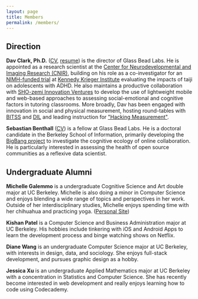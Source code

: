 ```yaml
---
layout: page
title: Members
permalink: /members/
---
```


## Direction

**Dav Clark, Ph.D.**
([CV](https://github.com/davclark/dav-cv/raw/master/complete-current-CV.pdf),
[resume](https://github.com/davclark/dav-cv/raw/master/DavClark-Focused-Resume.pdf))
is the director of Glass Bead Labs. He is appointed as a research scientist at
the [Center for Neurodevelopmental and Imaging Research
(CNIR)](http://cnir.kennedykrieger.org), building on his role as a
co-investigator for an
[NIMH-funded trial](http://clinicaltrials.gov/show/NCT02234557) at
[Kennedy Krieger
Institute](http://www.kennedykrieger.org/research-training/movement-based-mindfulness-training-children-adhd-feasibility-study)
evaluating the impacts of taiji on adolescents with ADHD. He also maintains a
productive collaboration with [SHO-zemi Innovation
Ventures](http://www.sziv.org/lab.html) to develop the use of lightweight
mobile and web-based approaches to assessing social-emotional and cognitive
factors in tutoring classrooms. More broadly, Dav has been engaged with
innovation in social and physical measurement, hosting round-tables with
[BITSS](https://youtu.be/nfmR7HS5qCs?t=30s) and
[DIL](http://dil.berkeley.edu/data-analytics-toolkits/mobile-data-collection-webinar-series/) and leading instruction for
["Hacking Measurement"](http://hackingmeasurement.berkeley.edu/).

**Sebastian Benthall**
([CV](https://github.com/sbenthall/sb-cv/raw/master/sebastian-benthall-complete-CV-2015-03-26.pdf))
is a fellow at Glass Bead Labs. He is a doctoral candidate in the Berkeley
School of Information, primarily developing the
[BigBang project](https://github.com/sbenthall/BigBang) to investigate the
cognitive ecology of online collaboration. He is particularly interested in
assessing the health of open source communities as a reflexive data scientist.

## Undergraduate Alumni

**Michelle Galemmo** is a undergraduate Cognitive Science and Art double major
at UC Berkeley. Michelle is also doing a minor in Computer Science and enjoys
blending a wide range of topics and perspectives in her work. Outside of her
interdisciplinary studies, Michelle enjoys spending time with her chihuahua and
practicing yoga. ([Personal Site](http://mgalemmo.github.io/))

**Kishan Patel** is a Computer Science and Business Administration major at UC
Berkeley.  His hobbies include tinkering with iOS and Android Apps to learn the
development process and binge watching shows on Netflix.

**Diane Wang** is an undergraduate Computer Science major at UC Berkeley, with
interests in design, data, and sociology. She enjoys full-stack development,
and pursues graphic design as a hobby.

**Jessica Xu** is an undergraduate Applied Mathematics major at UC Berkeley
with a concentration in Statistics and Computer Science. She has recently
become interested in web development and really enjoys learning how to code
using Codecademy.
